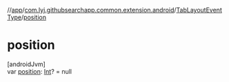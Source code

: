 //[app](../../../index.md)/[com.lyj.githubsearchapp.common.extension.android](../index.md)/[TabLayoutEventType](index.md)/[position](position.md)

# position

[androidJvm]\
var [position](position.md): [Int](https://kotlinlang.org/api/latest/jvm/stdlib/kotlin/-int/index.html)? = null

